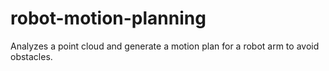 # robot-motion-planning
Analyzes a point cloud and generate a motion plan for a robot arm to avoid obstacles.
